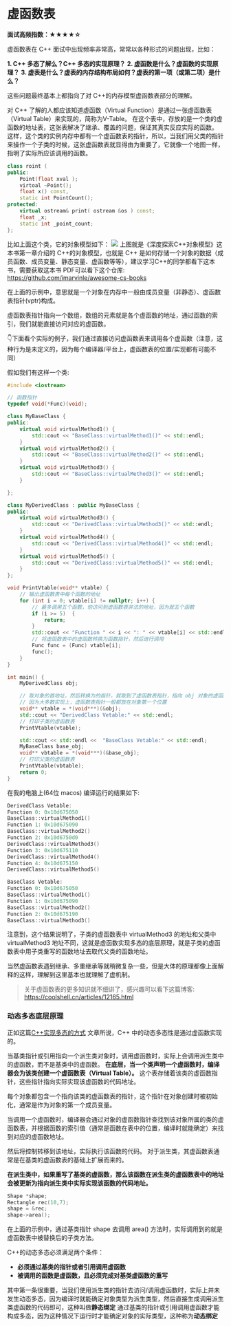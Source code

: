 #  虚函数表

**面试高频指数：★★★★☆**

虚函数表在 C++ 面试中出现频率非常高，常常以各种形式的问题出现，比如：

**1. C++ 多态了解么？C++ 多态的实现原理？**
**2. 虚函数是什么？虚函数的实现原理？**
**3. 虚表是什么？虚表的内存结构布局如何？虚表的第一项（或第二项）是什么？**

这些问题最终基本上都指向了对 C++的内存模型虚函数表部分的理解。

对 C++ 了解的人都应该知道虚函数（Virtual Function）是通过一张虚函数表（Virtual Table）来实现的，简称为V-Table。
在这个表中，存放的是一个类的虚函数的地址表，这张表解决了继承、覆盖的问题，保证其真实反应实际的函数。
这样，这个类的实例内存中都有一个虚函数表的指针，所以，当我们用父类的指针来操作一个子类的时候，这张虚函数表就显得由为重要了，它就像一个地图一样，指明了实际所应该调用的函数。

```cpp
class roint (
public:
	Point(float xval ); 
	virtoal ~Point();
	float x() const,
	static int PointCount();
protected:
	virtual ostream& print( ostream &os ) const;
	float _x;
	static int _point_count;
};
```
比如上面这个类，它的对象模型如下：
![](https://cdn.how2cs.cn/csguide/113608.png)
上图就是《深度探索C++对象模型》这本书第一章介绍的 C++的对象模型，也就是 C++ 是如何存储一个对象的数据（成员函数、成员变量、静态变量、虚函数等等），建议学习C++的同学都看下这本书，需要获取这本书 PDF可以看下这个仓库: https://github.com/imarvinle/awesome-cs-books

在上面的示例中，意思就是一个对象在内存中一般由成员变量（非静态）、虚函数表指针(vptr)构成。

虚函数表指针指向一个数组，数组的元素就是各个虚函数的地址，通过函数的索引，我们就能直接访问对应的虚函数。

👇下面看个实际的例子，我们通过直接访问虚函数表来调用各个虚函数（注意，这种行为是未定义的，因为每个编译器/平台上，虚函数表的位置/实现都有可能不同）

假如我们有这样一个类: 

```cpp
#include <iostream>

// 函数指针
typedef void(*Func)(void);

class MyBaseClass {
public:
    virtual void virtualMethod1() {
        std::cout << "BaseClass::virtualMethod1()" << std::endl;
    }
    virtual void virtualMethod2() {
        std::cout << "BaseClass::virtualMethod2()" << std::endl;
    }
    virtual void virtualMethod3() {
        std::cout << "BaseClass::virtualMethod3()" << std::endl;
    }

};

class MyDerivedClass : public MyBaseClass {
public:
    virtual void virtualMethod3() {
        std::cout << "DerivedClass::virtualMethod3()" << std::endl;
    }
    virtual void virtualMethod4() {
        std::cout << "DerivedClass::virtualMethod4()" << std::endl;
    }
    virtual void virtualMethod5() {
        std::cout << "DerivedClass::virtualMethod5()" << std::endl;
    }
};

void PrintVtable(void** vtable) {
    // 输出虚函数表中每个函数的地址
    for (int i = 0; vtable[i] != nullptr; i++) {
        // 最多调用五个函数，怕访问到虚函数表非法的地址，因为就五个函数
        if (i >= 5)  {
            return;
        }
        std::cout << "Function " << i << ": " << vtable[i] << std::endl;
        // 将虚函数表中的虚函数转换为函数指针，然后进行调用
        Func func = (Func) vtable[i];
        func();
    }
}

int main() {
    MyDerivedClass obj;

    // 取对象的首地址，然后转换为的指针，就取到了虚函数表指针，指向 obj 对象的虚函数表
    // 因为大多数实现上，虚函数表指针一般都放在对象第一个位置
    void** vtable = *(void***)(&obj);
    std::cout << "DerivedClass Vetable:" << std::endl;
    // 打印子类的虚函数表
    PrintVtable(vtable);

    std::cout << std::endl <<  "BaseClass Vetable:" << std::endl;
    MyBaseClass base_obj;
    void** vbtable = *(void***)(&base_obj);
    // 打印父类的虚函数表
    PrintVtable(vbtable);
    return 0;
}
```

在我的电脑上(64位 macos) 编译运行的结果如下:

```cpp
DerivedClass Vetable:
Function 0: 0x10d675050
BaseClass::virtualMethod1()
Function 1: 0x10d675090
BaseClass::virtualMethod2()
Function 2: 0x10d6750d0
DerivedClass::virtualMethod3()
Function 3: 0x10d675110
DerivedClass::virtualMethod4()
Function 4: 0x10d675150
DerivedClass::virtualMethod5()

BaseClass Vetable:
Function 0: 0x10d675050
BaseClass::virtualMethod1()
Function 1: 0x10d675090
BaseClass::virtualMethod2()
Function 2: 0x10d675190
BaseClass::virtualMethod3()
```

注意到，这个结果说明了，子类的虚函数表中 virtualMethod3 的地址和父类中 virtualMethod3 地址不同，这就是虚函数实现多态的底层原理，就是子类的虚函数表中用子类重写的函数地址去取代父类的函数地址。

当然虚函数表遇到继承、多重继承等就稍微复杂一些，但是大体的原理都像上面解释的这样，理解到这里基本也就理解了虚机制。

> 关于虚函数表的更多知识就不细讲了，感兴趣可以看下这篇博客: https://coolshell.cn/articles/12165.html

### 动态多态底层原理
正如这篇[C++实现多态的方式](https://www.yuque.com/csguide/cf15wf/mns7rlkgder0mup8) 文章所说，C++ 中的动态多态性是通过虚函数实现的。

当基类指针或引用指向一个派生类对象时，调用虚函数时，实际上会调用派生类中的虚函数，而不是基类中的虚函数。
**在底层，当一个类声明一个虚函数时，编译器会为该类创建一个虚函数表（Virtual Table）。**
这个表存储着该类的虚函数指针，这些指针指向实际实现该虚函数的代码地址。

每个对象都包含一个指向该类的虚函数表的指针，这个指针在对象创建时被初始化，通常是作为对象的第一个成员变量。

当调用一个虚函数时，编译器会通过对象的虚函数指针查找到该对象所属的类的虚函数表，并根据函数的索引值（通常是函数在表中的位置，编译时就能确定）来找到对应的虚函数地址。

然后将控制转移到该地址，实际执行该函数的代码。
对于派生类，其虚函数表通常是在基类的虚函数表的基础上扩展而来的。

**在派生类中，如果重写了基类的虚函数，那么该函数在派生类的虚函数表中的地址会被更新为指向派生类中实际实现该函数的代码地址。**
```cpp
Shape *shape;
Rectangle rec(10,7);
shape = &rec;
shape->area();
```
在上面的示例中，通过基类指针 shape 去调用 area() 方法时，实际调用到的就是虚函数表中被替换后的子类方法。

C++的动态多态必须满足两个条件：
- **必须通过基类的指针或者引用调用虚函数**
- **被调用的函数是虚函数，且必须完成对基类虚函数的重写**

其中第一条很重要，当我们使用派生类的指针去访问/调用虚函数时，实际上并未发生动态多态，因为编译时就能确定对象类型为派生类型，然后直接生成调用派生类虚函数的代码即可，这种叫做**静态绑定**
通过基类的指针或引用调用虚函数才能构成多态，因为这种情况下运行时才能确定对象的实际类型，这种称为**动态绑定**


